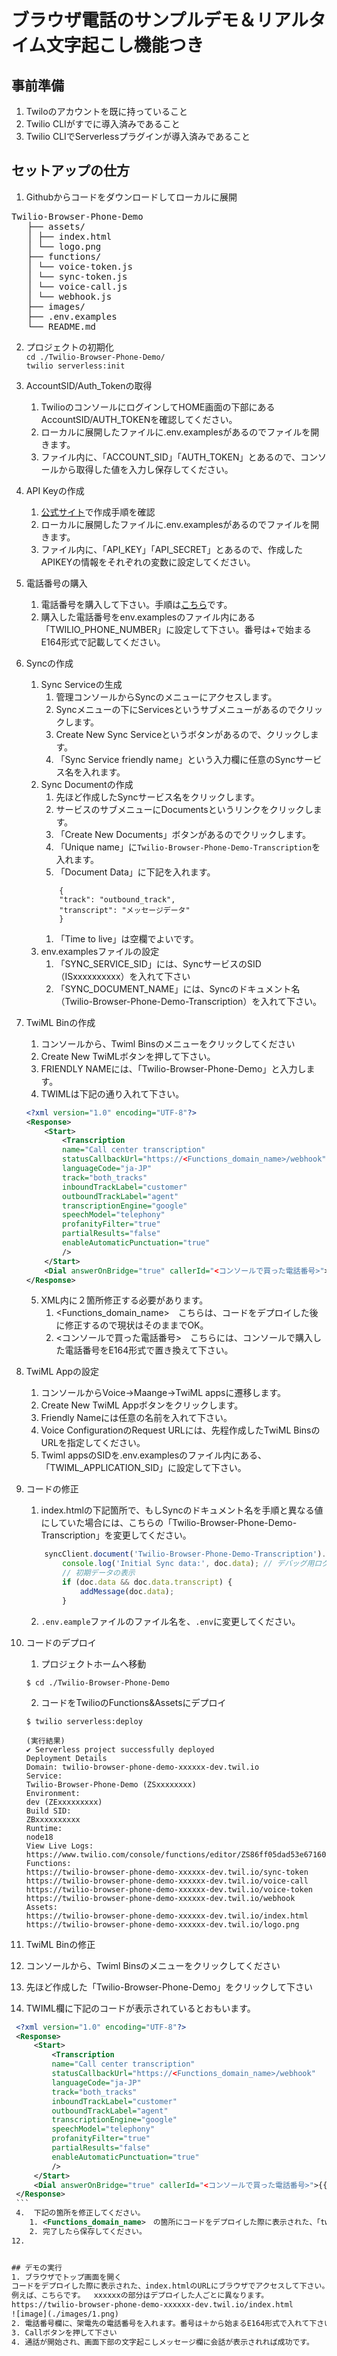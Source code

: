 # ブラウザ電話のサンプルデモ＆リアルタイム文字起こし機能つき  
## 事前準備
1. Twiloのアカウントを既に持っていること
2. Twilio CLIがすでに導入済みであること
3. Twilio CLIでServerlessプラグインが導入済みであること  

## セットアップの仕方  
1. Githubからコードをダウンロードしてローカルに展開  
<pre>
Twilio-Browser-Phone-Demo
   ├── assets/  
   │ ├── index.html  
   │ └── logo.png  
   ├── functions/  
   │ └── voice-token.js  
   │ └── sync-token.js  
   │ └── voice-call.js  
   │ └── webhook.js     
   ├── images/  
   ├── .env.examples
   └── README.md  
</pre>  
2. プロジェクトの初期化  
   `cd ./Twilio-Browser-Phone-Demo/`  
   `twilio serverless:init`  

3. AccountSID/Auth_Tokenの取得
   1. TwilioのコンソールにログインしてHOME画面の下部にあるAccountSID/AUTH_TOKENを確認してください。  
   2. ローカルに展開したファイルに.env.examplesがあるのでファイルを開きます。  
   3. ファイル内に、「ACCOUNT_SID」「AUTH_TOKEN」とあるので、コンソールから取得した値を入力し保存してください。   
   
4. API Keyの作成   
   1. [公式サイト](https://www.twilio.com/docs/iam/api-keys#create-an-api-key)で作成手順を確認    
   2. ローカルに展開したファイルに.env.examplesがあるのでファイルを開きます。  
   3. ファイル内に、「API_KEY」「API_SECRET」とあるので、作成したAPIKEYの情報をそれぞれの変数に設定してください。     

5. 電話番号の購入  
   1. 電話番号を購入して下さい。手順は[こちら](https://help.twilio.com/articles/223135247)です。  
   2. 購入した電話番号をenv.examplesのファイル内にある「TWILIO_PHONE_NUMBER」に設定して下さい。番号は+で始まるE164形式で記載してください。  

6. Syncの作成　　
   1. Sync Serviceの生成
      1. 管理コンソールからSyncのメニューにアクセスします。
      2. Syncメニューの下にServicesというサブメニューがあるのでクリックします。
      3. Create New Sync Serviceというボタンがあるので、クリックします。
      4. 「Sync Service friendly name」という入力欄に任意のSyncサービス名を入れます。
   2. Sync Documentの作成  
      1. 先ほど作成したSyncサービス名をクリックします。  
      2. サービスのサブメニューにDocumentsというリンクをクリックします。  
      3. 「Create New Documents」ボタンがあるのでクリックします。  
      4. 「Unique name」に`Twilio-Browser-Phone-Demo-Transcription`を入れます。  
      5. 「Document Data」に下記を入れます。
        ```
            {
            "track": "outbound_track",
            "transcript": "メッセージデータ"
            }
        ```  
        1. 「Time to live」は空欄でよいです。  
   3. env.examplesファイルの設定  
      1. 「SYNC_SERVICE_SID」には、SyncサービスのSID（ISxxxxxxxxxx）を入れて下さい
      2. 「SYNC_DOCUMENT_NAME」には、Syncのドキュメント名（Twilio-Browser-Phone-Demo-Transcription）を入れて下さい。  

7. TwiML Binの作成　
   1. コンソールから、Twiml Binsのメニューをクリックしてください　   
   2. Create New TwiMLボタンを押して下さい。
   3. FRIENDLY NAMEには、「Twilio-Browser-Phone-Demo」と入力します。
   4. TWIMLは下記の通り入れて下さい。
    ```xml  
    <?xml version="1.0" encoding="UTF-8"?>  
    <Response>  
        <Start>   
            <Transcription    
            name="Call center transcription"  
            statusCallbackUrl="https://<Functions_domain_name>/webhook"  
            languageCode="ja-JP"  
            track="both_tracks"  
            inboundTrackLabel="customer"  
            outboundTrackLabel="agent"   
            transcriptionEngine="google"  
            speechModel="telephony"  
            profanityFilter="true"  
            partialResults="false"  
            enableAutomaticPunctuation="true"  
            />  
        </Start>  
        <Dial answerOnBridge="true" callerId="<コンソールで買った電話番号>">{{#e164}}{{To}}{{/e164}}</Dial>  
    </Response>  
    ```  
    5. XML内に２箇所修正する必要があります。  
       1. <Functions_domain_name>　こちらは、コードをデプロイした後に修正するので現状はそのままでOK。  
       2. <コンソールで買った電話番号>　こちらには、コンソールで購入した電話番号をE164形式で置き換えて下さい。  
8. TwiML Appの設定　　
   1. コンソールからVoice→Maange→TwiML appsに遷移します。
   2. Create New TwiML Appボタンをクリックします。
   3. Friendly Nameには任意の名前を入れて下さい。
   4. Voice ConfigurationのRequest URLには、先程作成したTwiML BinsのURLを指定してください。
   5. Twiml appsのSIDを.env.examplesのファイル内にある、「TWIML_APPLICATION_SID」に設定して下さい。  
9.  コードの修正　　
    1.  index.htmlの下記箇所で、もしSyncのドキュメント名を手順と異なる値にしていた場合には、こちらの「Twilio-Browser-Phone-Demo-Transcription」を変更してください。  
    ```js  
        syncClient.document('Twilio-Browser-Phone-Demo-Transcription').then(doc => {  
            console.log('Initial Sync data:', doc.data); // デバッグ用ログ  
            // 初期データの表示  
            if (doc.data && doc.data.transcript) {  
                addMessage(doc.data);  
            }  
    ```  
    2. ```.env.eample```ファイルのファイル名を、```.env```に変更してください。  
10. コードのデプロイ　　
    1.  プロジェクトホームへ移動
    ```shell-session
    $ cd ./Twilio-Browser-Phone-Demo  
    ```    
    2.  コードをTwilioのFunctions&Assetsにデプロイ  
    ```shell-session
    $ twilio serverless:deploy  
      
    (実行結果)
    ✔ Serverless project successfully deployed
    Deployment Details
    Domain: twilio-browser-phone-demo-xxxxxx-dev.twil.io
    Service:
    Twilio-Browser-Phone-Demo (ZSxxxxxxxx)
    Environment:
    dev (ZExxxxxxxxx)
    Build SID:
    ZBxxxxxxxxxx
    Runtime:
    node18
    View Live Logs:
    https://www.twilio.com/console/functions/editor/ZS86ff05dad53e67160470087e4e839a22/environment/ZEdb3dd4975995d1f59cdb0391b0c8ce99
    Functions:
    https://twilio-browser-phone-demo-xxxxxx-dev.twil.io/sync-token
    https://twilio-browser-phone-demo-xxxxxx-dev.twil.io/voice-call
    https://twilio-browser-phone-demo-xxxxxx-dev.twil.io/voice-token
    https://twilio-browser-phone-demo-xxxxxx-dev.twil.io/webhook
    Assets:
    https://twilio-browser-phone-demo-xxxxxx-dev.twil.io/index.html
    https://twilio-browser-phone-demo-xxxxxx-dev.twil.io/logo.png
    ```
11. TwiML Binの修正　　
   1. コンソールから、Twiml Binsのメニューをクリックしてください　   
   2. 先ほど作成した「Twilio-Browser-Phone-Demo」をクリックして下さい
   3.  TWIML欄に下記のコードが表示されているとおもいます。  
   ```xml  
    <?xml version="1.0" encoding="UTF-8"?>  
    <Response>  
        <Start>   
            <Transcription    
            name="Call center transcription"  
            statusCallbackUrl="https://<Functions_domain_name>/webhook"  
            languageCode="ja-JP"  
            track="both_tracks"  
            inboundTrackLabel="customer"  
            outboundTrackLabel="agent"   
            transcriptionEngine="google"  
            speechModel="telephony"  
            profanityFilter="true"  
            partialResults="false"  
            enableAutomaticPunctuation="true"  
            />  
        </Start>  
        <Dial answerOnBridge="true" callerId="<コンソールで買った電話番号>">{{#e164}}{{To}}{{/e164}}</Dial>  
    </Response>  
    ```  
    4.  下記の箇所を修正してください。   
       1. <Functions_domain_name>　の箇所にコードをデプロイした際に表示された、「twilio-browser-phone-demo-xxxxxx-dev.twil.io」  というドメインを置き換えて下さい。  
       2. 完了したら保存してください。
12. 


## デモの実行  
1. ブラウザでトップ画面を開く  
コードをデプロイした際に表示された、index.htmlのURLにブラウザでアクセスして下さい。  
例えば、こちらです。  xxxxxxの部分はデプロイした人ごとに異なります。  
https://twilio-browser-phone-demo-xxxxxx-dev.twil.io/index.html  
![image](./images/1.png)  
2. 電話番号欄に、架電先の電話番号を入れます。番号は＋から始まるE164形式で入れて下さい。  
3. Callボタンを押して下さい  
4. 通話が開始され、画面下部の文字起こしメッセージ欄に会話が表示されれば成功です。  